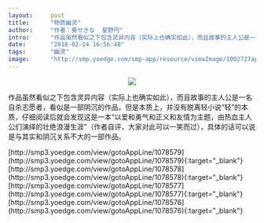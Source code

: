 ```yaml
---
layout:     post
title:      "物质幽灵"
author:     "作者：葵せきな  星野円"
intro:      "作品虽然看似之下包含灵异内容（实际上也确实如此），而且故事的主人公是一名自杀志愿者，看似是一部阴沉的作品，但是本质上，并没有脱离轻小说“轻”的本质，仔细阅读后就会发现这是一本“以爱和勇气和正义和友情为主题，由热血主人公们演绎的壮绝浪漫生涯”（作者自评，大家对此可以一笑而过），具体的话可以说是与其实和阴沉关系不大的一部作品。"
date:       "2018-02-14 16:56:48"
tags:       "幽灵"
image:      "http://smp.yoedge.com/smp-app/resource/viewImage/1002727appline.png"
---
```

<div style="text-align: center">
<p><img src="http://smp.yoedge.com/smp-app/resource/viewImage/1002727appline.png"/></p>
</div>
<p class="post-meta">
<span>作品虽然看似之下包含灵异内容（实际上也确实如此），而且故事的主人公是一名自杀志愿者，看似是一部阴沉的作品，但是本质上，并没有脱离轻小说“轻”的本质，仔细阅读后就会发现这是一本“以爱和勇气和正义和友情为主题，由热血主人公们演绎的壮绝浪漫生涯”（作者自评，大家对此可以一笑而过），具体的话可以说是与其实和阴沉关系不大的一部作品。</span>
</p>
[http://smp3.yoedge.com/view/gotoAppLine/1078579](http://smp3.yoedge.com/view/gotoAppLine/1078579){:target="_blank"}
[http://smp3.yoedge.com/view/gotoAppLine/1078578](http://smp3.yoedge.com/view/gotoAppLine/1078578){:target="_blank"}
[http://smp3.yoedge.com/view/gotoAppLine/1078577](http://smp3.yoedge.com/view/gotoAppLine/1078577){:target="_blank"}
[http://smp3.yoedge.com/view/gotoAppLine/1078576](http://smp3.yoedge.com/view/gotoAppLine/1078576){:target="_blank"}


